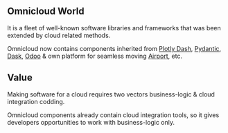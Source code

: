 

## Omnicloud World

It is a fleet of well-known software libraries and frameworks that was been extended by cloud related methods.

Omnicloud now contains components inherited from [Plotly Dash](https://dash.plotly.com), [Pydantic](https://docs.pydantic.dev/), [Dask](https://dask.org), [Odoo](https://odoo.com) & own platform for seamless moving [Airport](https://omnicloud.world/airport), etc.


## Value

Making software for a cloud requires two vectors business-logic & cloud integration codding.

Omnicloud components already contain cloud integration tools, so it gives developers opportunities to work with business-logic only.
